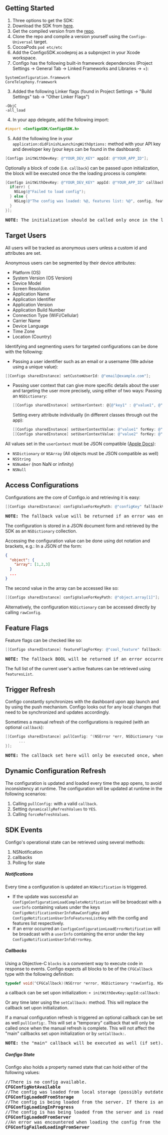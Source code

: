 ## Getting Started
1. Three options to get the SDK:
  1. Download the SDK from [here](https://s3.eu-central-1.amazonaws.com/configo.io/Framework/ConfigoSDK-0.3.7-framework.zip).
  2. Get the compiled version from the [repo](https://github.com/configo-io/configo-ios-sdk/tree/master/ConfigoSDK/Compiled%20Framework).
  3. Clone the repo and compile a version yourself using the `Configo-Universal` target.
  4. CocoaPods `pod etc/etc`
  5. Add the ConfigoSDK.xcodeproj as a subproject in your Xcode workspace.
2. Configo has the following built-in framework dependencies (Project Settings -> General Tab -> Linked Frameworks and Libraries -> +):
  ```
  SystemConfiguration.framework
  CoreTelephony.framework
  ```
  
3. Added the following Linker flags (found in Project Settings -> "Build Settings" tab -> "Other Linker Flags")
  
  ```
  -ObjC
  -all_load
  ```
  
4. In your app delegate, add the following import: 
  
  ```objective-c
  #import <ConfigoSDK/ConfigoSDK.h>
  ```
5. Add the following line in your `application:didFinishLaunchingWithOptions:` method with your API key and developer key (your keys can be found in the dashboard):

  ```objective-c
  [Configo initWithDevKey: @"YOUR_DEV_KEY" appId: @"YOUR_APP_ID"];
  ```
  
Optionally a block of code (i.e. `callback`) can be passed upon initialization, the block will be executed once the the loading process is complete:

  ```objective-c
  [Configo initWithDevKey: @"YOUR_DEV_KEY" appId: @"YOUR_APP_ID" callback: ^(NSError *err, NSDictionary *config, NSArray *features) {
    if(err) {
      NSLog(@"Failed to load config");
    } else {
      NSLog(@"The config was loaded: %@, features list: %@", config, features);
    }
  }];
  ```
  
<pre>
<b>NOTE:</b> The initialization should be called only once in the lifetime of the app. It has no effect on any consecutive calls.
</pre>

## Target Users
All users will be tracked as anonymous users unless a custom id and attributes are set.

Anonymous users can be segmented by their device attributes:
* Platform (OS)
* System Version (OS Version)
* Device Model
* Screen Resolution
* Application Name
* Application Identifier
* Application Version
* Application Build Number
* Connection Type (WiFi/Cellular)
* Carrier Name
* Device Language
* Time Zone
* Location (Country)

Identifying and segmenting users for targeted configurations can be done with the following:

* Passing a user identifier such as an email or a username (We advise using a unique value):

```objective-c
[[Configo sharedInstance] setCustomUserId: @"email@example.com"];
```

* Passing user context that can give more specific details about the user and targeting the user more precisely, using either of two ways:
  Passing an `NSDictionary`:
  
  ```objective-c
  [[Configo sharedInstance] setUserContext: @{@"key1" : @"value1", @"key2": @"value2"}];
  ```
  
  Setting every attribute individually (in different classes through out the app):
  
  ```objective-c
  [[Configo sharedInstance] setUserContextValue: @"value1" forKey: @"key1"];
  [[Configo sharedInstance] setUserContextValue: @"value2" forKey: @"key2"];
  ```
  
All values set in the `userContext` must be JSON compatible ([Apple Docs](https://developer.apple.com/library/ios/documentation/Foundation/Reference/NSJSONSerialization_Class/)):
* `NSDictionary` or `NSArray` (All objects must be JSON compatible as well)
* `NSString`
* `NSNumber` (non NaN or infinity)
* `NSNull`

## Access Configurations
Configurations are the core of Configo.io and retrieving it is easy:

```objective-c
[[Configo sharedInstance] configValueForKeyPath: @"configKey" fallbackValue: @"fallbackString"];
```

<pre>
<b>NOTE:</b> The fallback value will be returned if an error was encountered or the configuration was not found.
</pre>

The configuration is stored in a JSON document form and retrieved by the SDK as an `NSDictionary` collection.

Accessing the configuration value can be done using dot notation and brackets, e.g.:
In a JSON of the form:

```json
{
  "object": {
    "array": [1,2,3]
  }
  ...
}
```

The second value in the array can be accessed like so:

```objective-c
[[Configo sharedInstance] configValueForKeyPath: @"object.array[1]"];
```

Alternatively, the configuration `NSDictionary` can be accessed directly by calling `rawConfig`.

## Feature Flags
Feature flags can be checked like so:

```objective-c
[[Configo sharedInstance] featureFlagForKey: @"cool_feature" fallback: YES];
```

<pre>
<b>NOTE:</b> The fallback BOOL will be returned if an error occurred or the feature was not found.
</pre>

The full list of the current user's active features can be retrieved using `featuresList`.

## Trigger Refresh

Configo constantly synchronizes with the dashboard upon app launch and by using the push mechanism. Configo looks out for any local changes that need to be synchronized and updates accordingly.

Sometimes a manual refresh of the configurations is required (with an optional `callback`):

```objective-c
[[Configo sharedInstance] pullConfig: ^(NSError *err, NSDictionary *config, NSArray *features) {
      ...
}];
```

<pre>
<b>NOTE:</b> The callback set here will only be executed once, when that specific call was made. It will have no effect on the callback set using the `setCallback:` method.
</pre>

## Dynamic Configuration Refresh
The configuration is updated and loaded every time the app opens, to avoid inconsistency at runtime. The configuration will be updated at runtime in the following scenarios:

1. Calling `pullConfig:` with a valid `callback`.
2. Setting `dynamicallyRefreshValues` to `YES`.
3. Calling `forceRefreshValues`.

## SDK Events
Configo's operational state can be retrieved using several methods:

1. NSNotification
2. callbacks
3. Polling for state


##### Notifications

Every time a configuration is updated an `NSNotification` is triggered.

* If the update was successful an `ConfigoConfigurationLoadCompleteNotification` will be broadcast with a `userInfo` containing values under the keys `ConfigoNotificationUserInfoRawConfigKey` and `ConfigoNotificationUserInfoFeaturesListKey` with the config and features list respectively.
* If an error occurred an `ConfigoConfigurationLoadErrorNotification` will be broadcast with a `userInfo` containing the error under the key `ConfigoNotificationUserInfoErrorKey`.


##### Callbacks

Using a Objective-C `blocks` is a convenient way to execute code in response to events. Configo expects all blocks to be of the `CFGCallback` type with the following definition:

```objective-c
typedef void(^CFGCallback)(NSError *error, NSDictionary *rawConfig, NSArray *featuresList);
```

a callback can be set upon initialization: `+ initWithDevKey:appId:callback:`

Or any time later using the `setCallback:` method. This will replace the callback set upon initialization.

If a manual configuration refresh is triggered an optional callback can be set as well `pullConfig:`. This will set a "temporary" callback that will only be called once when the manual refresh is complete. This will not affect the "main" callbacks set upon initialization or by `setCallback:`.

<pre>
<b>NOTE:</b> the "main" callback will be executed as well (if set).
</pre>


##### Configo State

Configo also holds a property named state that can hold either of the following values:

<pre>
//There is no config available.
<b>CFGConfigNotAvailable</b>
//The config was loaded from local storage (possibly outdated).
<b>CFGConfigLoadedFromStorage</b>
//The config is being loaded from the server. If there is an old, local config - it is still avaiable to use.
<b>CFGConfigLoadingInProgress</b>
//The config is has being loaded from the server and is ready for use. Might not be active if dynamicallyRefreshValues is false.
<b>CFGConfigLoadedFromServer</b>
//An error was encountered when loading the config from the server (Possibly no config is available).
<b>CFGConfigFailedLoadingFromServer</b>
</pre>
